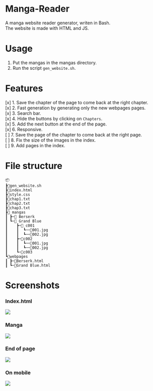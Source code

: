 # Manga-Reader
A manga website reader generator, writen in Bash.    
The website is made with HTML and JS.

# Usage
1. Put the mangas in the mangas directory.
2. Run the script `gen_website.sh`.

# Features
[x] 1. Save the chapter of the page to come back at the right chapter.    
[x] 2. Fast generation by generating only the new webpages pages.    
[x] 3. Search bar.    
[x] 4. Hide the buttons by clicking on `Chapters`.    
[x] 5. Add the next button at the end of the page.    
[x] 6. Responsive.    
[ ] 7. Save the page of the chapter to come back at the right page.    
[ ] 8. Fix the size of the images in the index.     
[ ] 9. Add pages in the index.    

# File structure    
```
📦
┣📜gen_website.sh
┣📜index.html
┣📜style.css
┣📜chap1.txt
┣📜chap2.txt
┣📜chap3.txt
┣📂 mangas
┃ ┣─📂 Berserk
┃ ┗─📂 Grand Blue
┃    ┣─📂 c001
┃    ┃  ┗──📜001.jpg
┃    ┃  ┗──📜002.jpg
┃    ┣─📂c002
┃    ┃  ┗──📜001.jpg
┃    ┃  ┗──📜002.jpg
┃    ┗─📂c003
┗📂webpages
┃ ┣─📜Berserk.html
┃ ┗─📜Grand Blue.html
```
# Screenshots
### Index.html
![](https://i.imgur.com/CedFXPr.png)
### Manga
![](https://i.imgur.com/CC5RJb4.png)
### End of page
![](https://i.imgur.com/5sFpADJ.png)
### On mobile
![](https://i.imgur.com/X50l63P.png)
